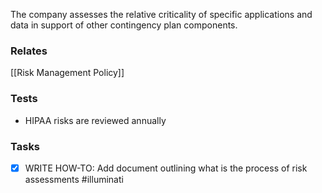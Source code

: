 The company assesses the relative criticality of specific applications and data in support of other contingency plan components. 

### Relates
[[Risk Management Policy]]

### Tests

* HIPAA risks are reviewed annually

### Tasks

- [x] WRITE HOW-TO: Add document outlining what is the process of risk assessments #illuminati 